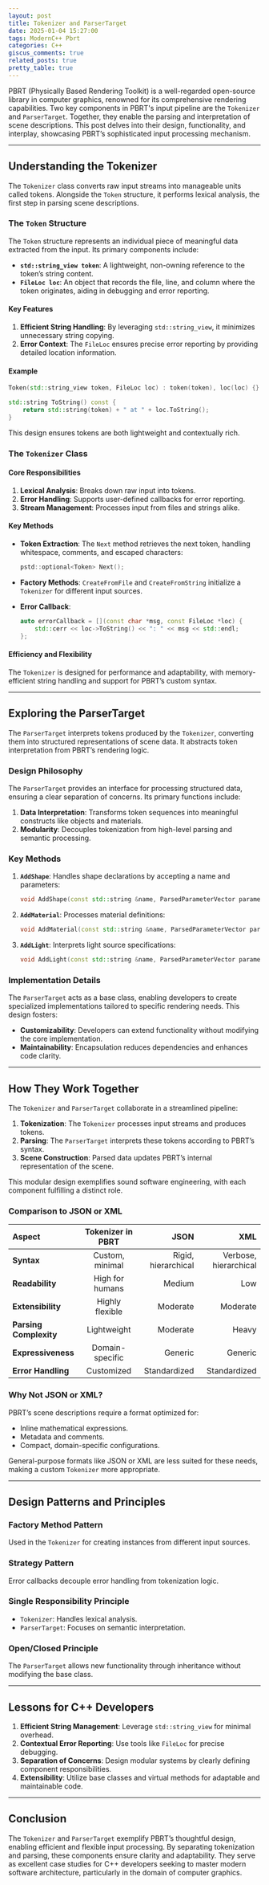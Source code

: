 ```yaml
---
layout: post
title: Tokenizer and ParserTarget
date: 2025-01-04 15:27:00
tags: ModernC++ Pbrt
categories: C++
giscus_comments: true
related_posts: true
pretty_table: true
---
```


PBRT (Physically Based Rendering Toolkit) is a well-regarded open-source library in computer graphics, renowned for its comprehensive rendering capabilities. Two key components in PBRT's input pipeline are the `Tokenizer` and `ParserTarget`. Together, they enable the parsing and interpretation of scene descriptions. This post delves into their design, functionality, and interplay, showcasing PBRT’s sophisticated input processing mechanism.

---

## Understanding the Tokenizer

The `Tokenizer` class converts raw input streams into manageable units called tokens. Alongside the `Token` structure, it performs lexical analysis, the first step in parsing scene descriptions.

### The `Token` Structure

The `Token` structure represents an individual piece of meaningful data extracted from the input. Its primary components include:

- **`std::string_view token`**: A lightweight, non-owning reference to the token’s string content.
- **`FileLoc loc`**: An object that records the file, line, and column where the token originates, aiding in debugging and error reporting.

#### Key Features

1. **Efficient String Handling**: By leveraging `std::string_view`, it minimizes unnecessary string copying.
2. **Error Context**: The `FileLoc` ensures precise error reporting by providing detailed location information.

#### Example

```c++
Token(std::string_view token, FileLoc loc) : token(token), loc(loc) {}

std::string ToString() const {
    return std::string(token) + " at " + loc.ToString();
}
```

This design ensures tokens are both lightweight and contextually rich.

### The `Tokenizer` Class

#### Core Responsibilities

1. **Lexical Analysis**: Breaks down raw input into tokens.
2. **Error Handling**: Supports user-defined callbacks for error reporting.
3. **Stream Management**: Processes input from files and strings alike.

#### Key Methods

- **Token Extraction**: The `Next` method retrieves the next token, handling whitespace, comments, and escaped characters:

  ```c++
  pstd::optional<Token> Next();
  ```

- **Factory Methods**: `CreateFromFile` and `CreateFromString` initialize a `Tokenizer` for different input sources.

- **Error Callback**:

  ```c++
  auto errorCallback = [](const char *msg, const FileLoc *loc) {
      std::cerr << loc->ToString() << ": " << msg << std::endl;
  };
  ```

#### Efficiency and Flexibility

The `Tokenizer` is designed for performance and adaptability, with memory-efficient string handling and support for PBRT’s custom syntax.

---

## Exploring the ParserTarget

The `ParserTarget` interprets tokens produced by the `Tokenizer`, converting them into structured representations of scene data. It abstracts token interpretation from PBRT’s rendering logic.

### Design Philosophy

The `ParserTarget` provides an interface for processing structured data, ensuring a clear separation of concerns. Its primary functions include:

1. **Data Interpretation**: Transforms token sequences into meaningful constructs like objects and materials.
2. **Modularity**: Decouples tokenization from high-level parsing and semantic processing.

### Key Methods

1. **`AddShape`**:
   Handles shape declarations by accepting a name and parameters:

   ```c++
   void AddShape(const std::string &name, ParsedParameterVector parameters);
   ```

2. **`AddMaterial`**:
   Processes material definitions:

   ```c++
   void AddMaterial(const std::string &name, ParsedParameterVector parameters);
   ```

3. **`AddLight`**:
   Interprets light source specifications:

   ```c++
   void AddLight(const std::string &name, ParsedParameterVector parameters);
   ```

### Implementation Details

The `ParserTarget` acts as a base class, enabling developers to create specialized implementations tailored to specific rendering needs. This design fosters:

- **Customizability**: Developers can extend functionality without modifying the core implementation.
- **Maintainability**: Encapsulation reduces dependencies and enhances code clarity.

---

## How They Work Together

The `Tokenizer` and `ParserTarget` collaborate in a streamlined pipeline:

1. **Tokenization**: The `Tokenizer` processes input streams and produces tokens.
2. **Parsing**: The `ParserTarget` interprets these tokens according to PBRT’s syntax.
3. **Scene Construction**: Parsed data updates PBRT’s internal representation of the scene.

This modular design exemplifies sound software engineering, with each component fulfilling a distinct role.

### Comparison to JSON or XML

| Aspect                 | Tokenizer in PBRT |                JSON |                   XML |
| :--------------------- | :---------------: | ------------------: | --------------------: |
| **Syntax**             |  Custom, minimal  | Rigid, hierarchical | Verbose, hierarchical |
| **Readability**        |  High for humans  |              Medium |                   Low |
| **Extensibility**      |  Highly flexible  |            Moderate |              Moderate |
| **Parsing Complexity** |    Lightweight    |            Moderate |                 Heavy |
| **Expressiveness**     |  Domain-specific  |             Generic |               Generic |
| **Error Handling**     |    Customized     |        Standardized |          Standardized |

### Why Not JSON or XML?

PBRT’s scene descriptions require a format optimized for:

- Inline mathematical expressions.
- Metadata and comments.
- Compact, domain-specific configurations.

General-purpose formats like JSON or XML are less suited for these needs, making a custom `Tokenizer` more appropriate.

---

## Design Patterns and Principles

### Factory Method Pattern

Used in the `Tokenizer` for creating instances from different input sources.

### Strategy Pattern

Error callbacks decouple error handling from tokenization logic.

### Single Responsibility Principle

- `Tokenizer`: Handles lexical analysis.
- `ParserTarget`: Focuses on semantic interpretation.

### Open/Closed Principle

The `ParserTarget` allows new functionality through inheritance without modifying the base class.

---

## Lessons for C++ Developers

1. **Efficient String Management**: Leverage `std::string_view` for minimal overhead.
2. **Contextual Error Reporting**: Use tools like `FileLoc` for precise debugging.
3. **Separation of Concerns**: Design modular systems by clearly defining component responsibilities.
4. **Extensibility**: Utilize base classes and virtual methods for adaptable and maintainable code.

---

## Conclusion

The `Tokenizer` and `ParserTarget` exemplify PBRT’s thoughtful design, enabling efficient and flexible input processing. By separating tokenization and parsing, these components ensure clarity and adaptability. They serve as excellent case studies for C++ developers seeking to master modern software architecture, particularly in the domain of computer graphics.
